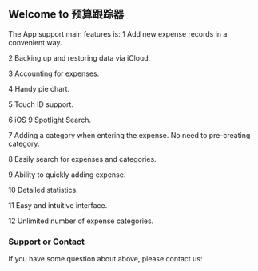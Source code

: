 ## Welcome to 预算跟踪器
The App support main features is:
1 Add new expense records in a convenient way.  

2 Backing up and restoring data via iCloud.  

3 Accounting for expenses.  

4 Handy pie chart.  

5 Touch ID support.  

6 iOS 9 Spotlight Search.  

7 Adding a category when entering the expense. No need to pre-creating category.  

8 Easily search for expenses and categories.  

9 Ability to quickly adding expense.  

10 Detailed statistics.  

11 Easy and intuitive interface.  

12 Unlimited number of expense categories.  


### Support or Contact

If you have some question about above, please contact us:

